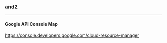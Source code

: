 ### and2
---

#### Google API Console Map

https://console.developers.google.com/cloud-resource-manager
##


##










